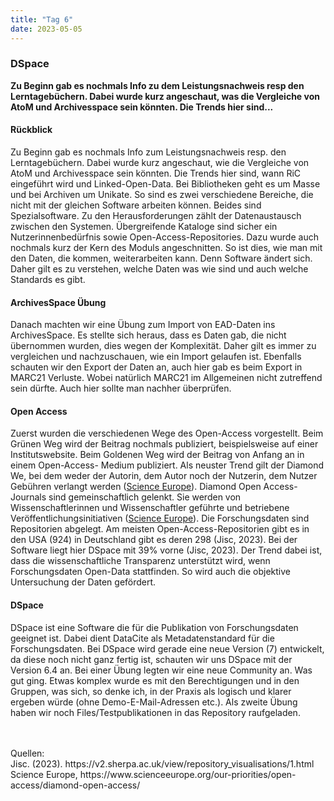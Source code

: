 ```yaml
---
title: "Tag 6"
date: 2023-05-05
---
```


### DSpace 
**Zu Beginn gab es nochmals Info zu dem Leistungsnachweis resp den Lerntagebüchern. Dabei wurde kurz angeschaut, was die Vergleiche von AtoM und Archivesspace sein könnten. Die Trends hier sind...**



#### **Rückblick**
Zu Beginn gab es nochmals Info zum Leistungsnachweis resp. den Lerntagebüchern. Dabei wurde kurz angeschaut, wie die Vergleiche von AtoM und Archivesspace sein könnten. Die Trends hier sind, wann RiC eingeführt wird und Linked-Open-Data.
Bei Bibliotheken geht es um Masse und bei Archiven um Unikate. So sind es zwei verschiedene Bereiche, die nicht mit der gleichen Software arbeiten können. Beides sind Spezialsoftware. Zu den Herausforderungen zählt der Datenaustausch zwischen den Systemen. Übergreifende Kataloge sind sicher ein Nutzerinnenbedürfnis sowie Open-Access-Repositories. 
Dazu wurde auch nochmals kurz der Kern des Moduls angeschnitten. So ist dies, wie man mit den Daten, die kommen, weiterarbeiten kann. Denn Software ändert sich. Daher gilt es zu verstehen, welche Daten was wie sind und auch welche Standards es gibt.
<br>
#### **ArchivesSpace Übung**<br>
Danach machten wir eine Übung zum Import von EAD-Daten ins ArchivesSpace. Es stellte sich heraus, dass es Daten gab, die nicht übernommen wurden, dies wegen der Komplexität. Daher gilt es immer zu vergleichen und nachzuschauen, wie ein Import gelaufen ist. Ebenfalls schauten wir den Export der Daten an, auch hier gab es beim Export in MARC21 Verluste. Wobei natürlich MARC21 im Allgemeinen nicht zutreffend sein dürfte. Auch hier sollte man nachher überprüfen. <br>
#### **Open Access**<br>
Zuerst wurden die verschiedenen Wege des Open-Access vorgestellt. Beim Grünen Weg wird der Beitrag nochmals publiziert, beispielsweise auf einer Institutswebsite. Beim Goldenen Weg wird der Beitrag von Anfang an in einem Open-Access- Medium publiziert. Als neuster Trend gilt der Diamond We, bei dem weder der Autorin, dem Autor noch der Nutzerin, dem Nutzer Gebühren verlangt werden (<a href="https://www.scienceeurope.org/our-priorities/open-access/diamond-open-access/">Science Europe</a>). Diamond Open Access-Journals sind gemeinschaftlich gelenkt. Sie werden von Wissenschaftlerinnen und Wissenschaftler geführte und betriebene Veröffentlichungsinitiativen (<a href="https://www.scienceeurope.org/our-priorities/open-access/diamond-open-access/">Science Europe</a>). 
Die Forschungsdaten sind Repositorien abgelegt. Am meisten Open-Access-Repositorien gibt es in den USA (924) in Deutschland gibt es deren 298 (Jisc, 2023). Bei der Software liegt hier DSpace mit 39% vorne (Jisc, 2023). Der Trend dabei ist, dass die wissenschaftliche Transparenz unterstützt wird, wenn Forschungsdaten Open-Data stattfinden. So wird auch die objektive Untersuchung der Daten gefördert. <br>
#### **DSpace**<br>
DSpace ist eine Software die für die Publikation von Forschungsdaten geeignet ist. Dabei dient DataCite als Metadatenstandard für die Forschungsdaten. Bei DSpace wird gerade eine neue Version (7) entwickelt, da diese noch nicht ganz fertig ist, schauten wir uns DSpace mit der Version 6.4 an.
Bei einer Übung legten wir eine neue Community an. Was gut ging. Etwas komplex wurde es mit den Berechtigungen und in den Gruppen, was sich, so denke ich, in der Praxis als logisch und klarer ergeben würde (ohne Demo-E-Mail-Adressen etc.). Als zweite Übung haben wir noch Files/Testpublikationen in das Repository raufgeladen.
<br>
<br>



<br>
Quellen: 
 <br>
Jisc. (2023). https://v2.sherpa.ac.uk/view/repository_visualisations/1.html
 <br>
Science Europe, https://www.scienceeurope.org/our-priorities/open-access/diamond-open-access/




